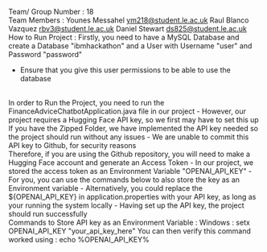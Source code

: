 Team/ Group Number : 18
<br>
Team Members : 
Younes Messahel ym218@student.le.ac.uk
Raul Blanco Vazquez rbv3@student.le.ac.uk
Daniel Stewart ds825@student.le.ac.uk
<br>
How to Run Project : 
Firstly, you need to have a MySQL Database and create a Database "ibmhackathon" and a User with Username "user" and Password "password"
- Ensure that you give this user permissions to be able to use the database
<br>
In order to Run the Project, you need to run the FinanceAdviceChatbotApplication.java file in our project
- However, our project requires a Hugging Face API key, so we first may have to set this up
<br>
If you have the Zipped Folder, we have implemented the API key needed so the project should run without any issues
- We are unable to commit this API key to Github, for security reasons
<br>
Therefore, if you are using the Github repository, you will need to make a Hugging Face account and generate an Access Token
- In our project, we stored the access token as an Environment Variable "OPENAI_API_KEY"
- For you, you can use the commands below to also store the key as an Environment variable
- Alternatively, you could replace the ${OPENAI_API_KEY} in application.properties with your API key, as long as your running the system locally
- Having set up the API key, the project should run successfully
<br>
Commands to Store API key as an Environment Variable : 
Windows : setx OPENAI_API_KEY "your_api_key_here"
You can then verify this command worked using : echo %OPENAI_API_KEY%
